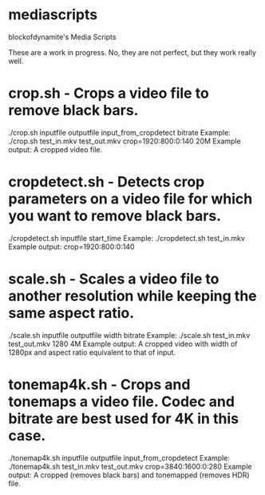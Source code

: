 # mediascripts
blockofdynamite's Media Scripts

These are a work in progress. No, they are not perfect, but they work really well.

# crop.sh - Crops a video file to remove black bars.
./crop.sh inputfile outputfile input_from_cropdetect bitrate
  Example: ./crop.sh test_in.mkv test_out.mkv crop=1920:800:0:140 20M
  Example output: A cropped video file.

# cropdetect.sh - Detects crop parameters on a video file for which you want to remove black bars.
./cropdetect.sh inputfile start_time
  Example: ./cropdetect.sh test_in.mkv
  Example output: crop=1920:800:0:140

# scale.sh - Scales a video file to another resolution while keeping the same aspect ratio.
./scale.sh inputfile outputfile width bitrate
  Example: ./scale.sh test_in.mkv test_out.mkv 1280 4M
  Example output: A cropped video with width of 1280px and aspect ratio equivalent to that of input.

# tonemap4k.sh - Crops and tonemaps a video file. Codec and bitrate are best used for 4K in this case.
./tonemap4k.sh inputfile outputfile input_from_cropdetect
  Example: ./tonemap4k.sh test_in.mkv test_out.mkv crop=3840:1600:0:280
  Example output: A cropped (removes black bars) and tonemapped (removes HDR) file.
